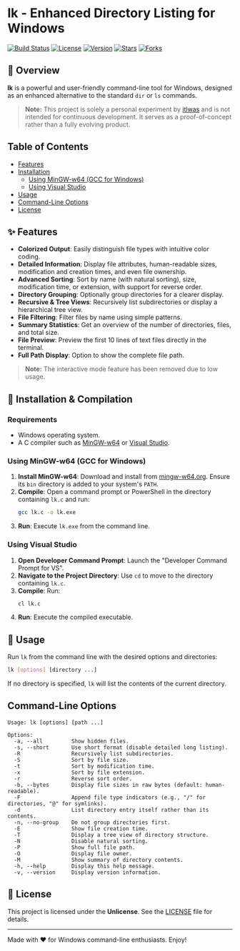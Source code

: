# lk - Enhanced Directory Listing for Windows

[![Build Status](https://img.shields.io/badge/build-passing-brightgreen.svg)](https://github.com/itlwas/lk/actions)
[![License](https://img.shields.io/badge/license-Unlicense-blue.svg)](LICENSE)
[![Version](https://img.shields.io/badge/version-1.5-blue.svg)](https://github.com/itlwas/lk/releases)
[![Stars](https://img.shields.io/github/stars/itlwas/lk.svg)](https://github.com/itlwas/lk/stargazers)
[![Forks](https://img.shields.io/github/forks/itlwas/lk.svg)](https://github.com/itlwas/lk/network)

## 🌟 Overview

**lk** is a powerful and user-friendly command-line tool for Windows, designed as an enhanced alternative to the standard `dir` or `ls` commands.

> **Note:** This project is solely a personal experiment by [itlwas](https://github.com/itlwas) and is not intended for continuous development. It serves as a proof-of-concept rather than a fully evolving product.

## Table of Contents
- [Features](#features)
- [Installation](#installation)
  - [Using MinGW-w64 (GCC for Windows)](#using-mingw-w64-gcc-for-windows)
  - [Using Visual Studio](#using-visual-studio)
- [Usage](#usage)
- [Command-Line Options](#command-line-options)
- [License](#license)

## ✨ Features

- **Colorized Output**: Easily distinguish file types with intuitive color coding.
- **Detailed Information**: Display file attributes, human-readable sizes, modification and creation times, and even file ownership.
- **Advanced Sorting**: Sort by name (with natural sorting), size, modification time, or extension, with support for reverse order.
- **Directory Grouping**: Optionally group directories for a clearer display.
- **Recursive & Tree Views**: Recursively list subdirectories or display a hierarchical tree view.
- **File Filtering**: Filter files by name using simple patterns.
- **Summary Statistics**: Get an overview of the number of directories, files, and total size.
- **File Preview**: Preview the first 10 lines of text files directly in the terminal.
- **Full Path Display**: Option to show the complete file path.

> **Note:** The interactive mode feature has been removed due to low usage.

## 🔧 Installation & Compilation

### Requirements

- Windows operating system.
- A C compiler such as [MinGW-w64](https://mingw-w64.org/) or [Visual Studio](https://visualstudio.microsoft.com/).

### Using MinGW-w64 (GCC for Windows)

1. **Install MinGW-w64**: Download and install from [mingw-w64.org](https://mingw-w64.org/). Ensure its `bin` directory is added to your system's `PATH`.
2. **Compile**: Open a command prompt or PowerShell in the directory containing `lk.c` and run:
    ```bash
    gcc lk.c -o lk.exe
    ```
3. **Run**: Execute `lk.exe` from the command line.

### Using Visual Studio

1. **Open Developer Command Prompt**: Launch the "Developer Command Prompt for VS".
2. **Navigate to the Project Directory**: Use `cd` to move to the directory containing `lk.c`.
3. **Compile**: Run:
    ```bash
    cl lk.c
    ```
4. **Run**: Execute the compiled executable.

## 📖 Usage

Run `lk` from the command line with the desired options and directories:
```bash
lk [options] [directory ...]
```
If no directory is specified, `lk` will list the contents of the current directory.

## Command-Line Options

```
Usage: lk [options] [path ...]

Options:
  -a, --all         Show hidden files.
  -s, --short       Use short format (disable detailed long listing).
  -R                Recursively list subdirectories.
  -S                Sort by file size.
  -t                Sort by modification time.
  -x                Sort by file extension.
  -r                Reverse sort order.
  -b, --bytes       Display file sizes in raw bytes (default: human-readable).
  -F                Append file type indicators (e.g., "/" for directories, "@" for symlinks).
  -d                List directory entry itself rather than its contents.
  -n, --no-group    Do not group directories first.
  -E                Show file creation time.
  -T                Display a tree view of directory structure.
  -N                Disable natural sorting.
  -P                Show full file path.
  -O                Display file owner.
  -M                Show summary of directory contents.
  -h, --help        Display this help message.
  -v, --version     Display version information.
```

## 📄 License

This project is licensed under the **Unlicense**. See the [LICENSE](LICENSE) file for details.

---

Made with ❤️ for Windows command-line enthusiasts. Enjoy!
